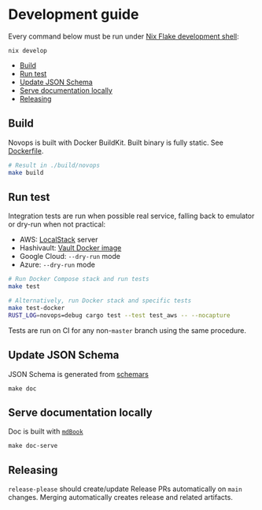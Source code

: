 # Development guide

Every command below must be run under [Nix Flake development shell](https://nixos.wiki/wiki/Flakes):

```
nix develop
```

- [Build](#build)
- [Run test](#run-test)
- [Update JSON Schema](#update-json-schema)
- [Serve documentation locally](#serve-documentation-locally)
- [Releasing](#releasing)

## Build

Novops is built with Docker BuildKit. Built binary is fully static. See [Dockerfile](https://github.com/PierreBeucher/novops/blob/main/Dockerfile).

```sh
# Result in ./build/novops
make build
```

## Run test

Integration tests are run when possible real service, falling back to emulator or dry-run when not practical:
- AWS: [LocalStack](https://localstack.cloud) server
- Hashivault: [Vault Docker image](https://hub.docker.com/_/vault)
- Google Cloud: `--dry-run` mode 
- Azure: `--dry-run` mode 

```sh
# Run Docker Compose stack and run tests
make test

# Alternatively, run Docker stack and specific tests
make test-docker
RUST_LOG=novops=debug cargo test --test test_aws -- --nocapture
```

Tests are run on CI for any non-`master` branch using the same procedure.

## Update JSON Schema

JSON Schema is generated from [schemars](https://docs.rs/schemars/latest/schemars/)

```
make doc
```

## Serve documentation locally

Doc is built with [`mdBook`](https://github.com/rust-lang/mdBook)

```
make doc-serve
```

## Releasing

`release-please` should create/update Release PRs automatically on `main` changes. Merging automatically creates release and related artifacts. 